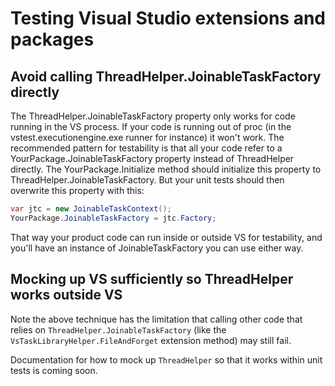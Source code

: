 # Testing Visual Studio extensions and packages

## Avoid calling ThreadHelper.JoinableTaskFactory directly

The ThreadHelper.JoinableTaskFactory property only works for code running in the VS process. If your code is running out of proc (in the vstest.executionengine.exe runner for instance) it won't work. The recommended pattern for testability is that all your code refer to a YourPackage.JoinableTaskFactory property instead of ThreadHelper directly. The YourPackage.Initialize method should initialize this property to ThreadHelper.JoinableTaskFactory. But your unit tests should then overwrite this property with this:

```csharp
var jtc = new JoinableTaskContext();
YourPackage.JoinableTaskFactory = jtc.Factory;
```

That way your product code can run inside or outside VS for testability, and you'll have an instance of JoinableTaskFactory you can use either way.

## Mocking up VS sufficiently so ThreadHelper works outside VS

Note the above technique has the limitation that calling other code that relies on `ThreadHelper.JoinableTaskFactory` (like the `VsTaskLibraryHelper.FileAndForget` extension method) may still fail.

Documentation for how to mock up `ThreadHelper` so that it works within unit tests is coming soon.
